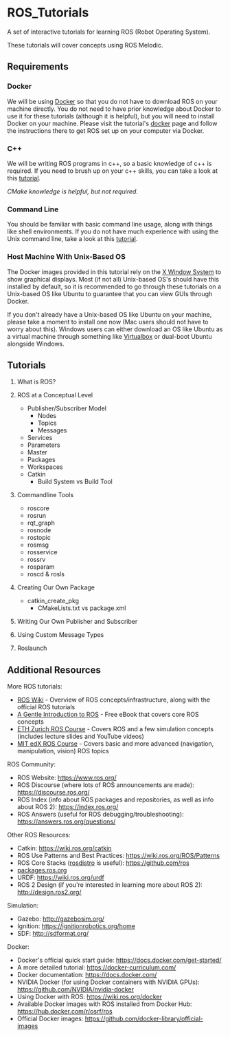 # ROS_Tutorials
A set of interactive tutorials for learning ROS (Robot Operating System).

These tutorials will cover concepts using ROS Melodic.

## Requirements

### Docker

We will be using [Docker](https://www.docker.com/) so that you do not have to download ROS on your machine directly.
You do not need to have prior knowledge about Docker to use it for these tutorials (although it is helpful), but you will need to install Docker on your machine.
Please visit the tutorial's [docker](./docker/README.md) page and follow the instructions there to get ROS set up on your computer via Docker.

### C++

We will be writing ROS programs in c++, so a basic knowledge of c++ is required.
If you need to brush up on your c++ skills, you can take a look at this [tutorial](https://learncpp.com/).

_CMake knowledge is helpful, but not required._

### Command Line

You should be familiar with basic command line usage, along with things like shell environments.
If you do not have much experience with using the Unix command line, take a look at this [tutorial](http://www.ee.surrey.ac.uk/Teaching/Unix/).

### Host Machine With Unix-Based OS

The Docker images provided in this tutorial rely on the [X Window System](https://en.wikipedia.org/wiki/X_Window_System) to show graphical displays.
Most (if not all) Unix-based OS's should have this installed by default, so it is recommended to go through these tutorials on a Unix-based OS like Ubuntu to guarantee that you can view GUIs through Docker.

If you don't already have a Unix-based OS like Ubuntu on your machine, please take a moment to install one now (Mac users should not have to worry about this).
Windows users can either download an OS like Ubuntu as a virtual machine through something like [Virtualbox](https://www.virtualbox.org/) or dual-boot Ubuntu alongside Windows.

## Tutorials

1. What is ROS?

2. ROS at a Conceptual Level
    * Publisher/Subscriber Model
      * Nodes
      * Topics
      * Messages
    * Services
    * Parameters
    * Master
    * Packages
    * Workspaces
    * Catkin
      * Build System vs Build Tool

3. Commandline Tools
    * roscore
    * rosrun
    * rqt_graph
    * rosnode
    * rostopic
    * rosmsg
    * rosservice
    * rossrv
    * rosparam
    * roscd & rosls

4. Creating Our Own Package
    * catkin_create_pkg
      * CMakeLists.txt vs package.xml

5. Writing Our Own Publisher and Subscriber

6. Using Custom Message Types

7. Roslaunch

## Additional Resources

More ROS tutorials:
* [ROS Wiki](http://wiki.ros.org/) - Overview of ROS concepts/infrastructure, along with the official ROS tutorials
* [A Gentle Introduction to ROS](https://cse.sc.edu/~jokane/agitr/) - Free eBook that covers core ROS concepts
* [ETH Zurich ROS Course](https://rsl.ethz.ch/education-students/lectures/ros.html) - Covers ROS and a few simulation concepts (includes lecture slides and YouTube videos)
* [MIT edX ROS Course](https://www.edx.org/course/hello-real-world-with-ros-robot-operating-system) - Covers basic and more advanced (navigation, manipulation, vision) ROS topics

ROS Community:
* ROS Website: https://www.ros.org/
* ROS Discourse (where lots of ROS announcements are made): https://discourse.ros.org/
* ROS Index (info about ROS packages and repositories, as well as info about ROS 2): https://index.ros.org/
* ROS Answers (useful for ROS debugging/troubleshooting): https://answers.ros.org/questions/

Other ROS Resources:
* Catkin: https://wiki.ros.org/catkin
* ROS Use Patterns and Best Practices: https://wiki.ros.org/ROS/Patterns
* ROS Core Stacks ([rosdistro](https://github.com/ros/rosdistro) is useful): https://github.com/ros
* [packages.ros.org](http://packages.ros.org/)
* URDF: https://wiki.ros.org/urdf
* ROS 2 Design (if you're interested in learning more about ROS 2): http://design.ros2.org/

Simulation:
* Gazebo: http://gazebosim.org/
* Ignition: https://ignitionrobotics.org/home
* SDF: http://sdformat.org/

Docker:
* Docker's official quick start guide: https://docs.docker.com/get-started/
* A more detailed tutorial: https://docker-curriculum.com/
* Docker documentation: https://docs.docker.com/
* NVIDIA Docker (for using Docker containers with NVIDIA GPUs): https://github.com/NVIDIA/nvidia-docker
* Using Docker with ROS: https://wiki.ros.org/docker
* Available Docker images with ROS installed from Docker Hub: https://hub.docker.com/r/osrf/ros
* Official Docker images: https://github.com/docker-library/official-images
